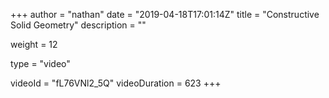 +++
author = "nathan"
date = "2019-04-18T17:01:14Z"
title = "Constructive Solid Geometry"
description = ""

weight = 12

type = "video"

videoId = "fL76VNl2_5Q"
videoDuration = 623
+++

